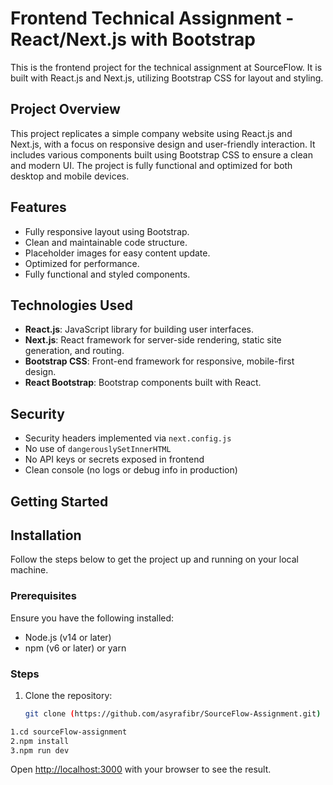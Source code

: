 # Frontend Technical Assignment - React/Next.js with Bootstrap

This is the frontend project for the technical assignment at SourceFlow. It is built with React.js and Next.js, utilizing Bootstrap CSS for layout and styling.


## Project Overview

This project replicates a simple company website using React.js and Next.js, with a focus on responsive design and user-friendly interaction. It includes various components built using Bootstrap CSS to ensure a clean and modern UI. The project is fully functional and optimized for both desktop and mobile devices.

## Features

- Fully responsive layout using Bootstrap.
- Clean and maintainable code structure.
- Placeholder images for easy content update.
- Optimized for performance.
- Fully functional and styled components.

## Technologies Used

- **React.js**: JavaScript library for building user interfaces.
- **Next.js**: React framework for server-side rendering, static site generation, and routing.
- **Bootstrap CSS**: Front-end framework for responsive, mobile-first design.
- **React Bootstrap**: Bootstrap components built with React.

## Security
- Security headers implemented via `next.config.js`
- No use of `dangerouslySetInnerHTML`
- No API keys or secrets exposed in frontend
- Clean console (no logs or debug info in production)

## Getting Started

## Installation

Follow the steps below to get the project up and running on your local machine.

### Prerequisites

Ensure you have the following installed:

- Node.js (v14 or later)
- npm (v6 or later) or yarn

### Steps

1. Clone the repository:

   ```bash
   git clone (https://github.com/asyrafibr/SourceFlow-Assignment.git)
 ```bash
1.cd sourceFlow-assignment
2.npm install
3.npm run dev
```

Open [http://localhost:3000](http://localhost:3000) with your browser to see the result.

